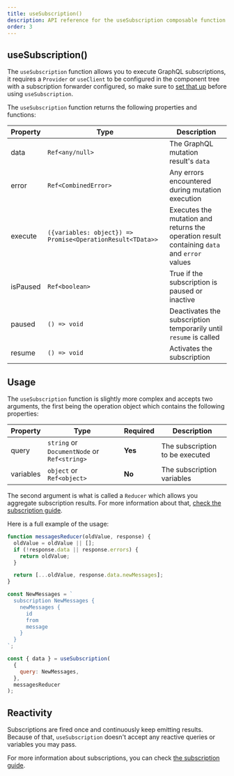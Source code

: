 ```yaml
---
title: useSubscription()
description: API reference for the useSubscription composable function
order: 3
---
```


## useSubscription()

The `useSubscription` function allows you to execute GraphQL subscriptions, it requires a `Provider` or `useClient` to be configured in the component tree with a subscription forwarder configured, so make sure to [set that up](/guide/subscriptions) before using `useSubscription`.

The `useSubscription` function returns the following properties and functions:

| Property | Type                                                       | Description                                                                                 |
| -------- | ---------------------------------------------------------- | ------------------------------------------------------------------------------------------- |
| data     | `Ref<any/null>`                                            | The GraphQL mutation result's `data`                                                        |
| error    | `Ref<CombinedError>`                                       | Any errors encountered during mutation execution                                            |
| execute  | `({variables: object}) => Promise<OperationResult<TData>>` | Executes the mutation and returns the operation result containing `data` and `error` values |
| isPaused | `Ref<boolean>`                                             | True if the subscription is paused or inactive                                              |
| paused   | `() => void`                                               | Deactivates the subscription temporarily until `resume` is called                           |
| resume   | `() => void`                                               | Activates the subscription                                                                  |

## Usage

The `useSubscription` function is slightly more complex and accepts two arguments, the first being the operation object which contains the following properties:

| Property  | Type                                        | Required | Description                     |
| --------- | ------------------------------------------- | -------- | ------------------------------- |
| query     | `string` or `DocumentNode` or `Ref<string>` | **Yes**  | The subscription to be executed |
| variables | `object` or `Ref<object>`                   | **No**   | The subscription variables      |

The second argument is what is called a `Reducer` which allows you aggregate subscription results. For more information about that, [check the subscription guide](/guide/subscriptions).

Here is a full example of the usage:

```js
function messagesReducer(oldValue, response) {
  oldValue = oldValue || [];
  if (!response.data || response.errors) {
    return oldValue;
  }

  return [...oldValue, response.data.newMessages];
}

const NewMessages = `
  subscription NewMessages {
    newMessages {
      id
      from
      message
    }
  }
`;

const { data } = useSubscription(
  {
    query: NewMessages,
  },
  messagesReducer
);
```

## Reactivity

Subscriptions are fired once and continuously keep emitting results. Because of that, `useSubscription` doesn't accept any reactive queries or variables you may pass.

For more information about subscriptions, you can check [the subscription guide](/guide/subscriptions).
